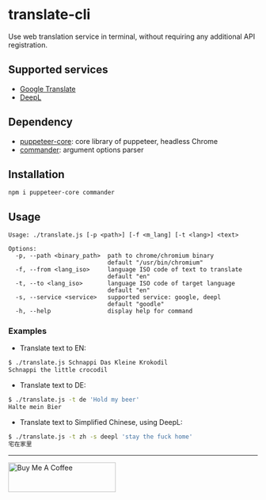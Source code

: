 # translate-cli

Use web translation service in terminal, without requiring any additional API registration.

## Supported services

- [Google Translate](https://translate.google.com/)
- [DeepL](https://www.deepl.com/translator)

## Dependency

- [puppeteer-core](https://github.com/puppeteer/puppeteer/): core library of puppeteer, headless Chrome
- [commander](https://github.com/tj/commander.js): argument options parser

## Installation

```
npm i puppeteer-core commander
```

## Usage

```
Usage: ./translate.js [-p <path>] [-f <m_lang] [-t <lang>] <text>

Options:
  -p, --path <binary_path>  path to chrome/chromium binary
                            default "/usr/bin/chromium"
  -f, --from <lang_iso>     language ISO code of text to translate
                            default "en"
  -t, --to <lang_iso>       language ISO code of target language
                            default "en"
  -s, --service <service>   supported service: google, deepl
                            default "goodle"
  -h, --help                display help for command
```

### Examples

- Translate text to EN:

```bash
$ ./translate.js Schnappi Das Kleine Krokodil
Schnappi the little crocodil
```

- Translate text to DE:

```bash
$ ./translate.js -t de 'Hold my beer'
Halte mein Bier
```

- Translate text to Simplified Chinese, using DeepL:

```bash
$ ./translate.js -t zh -s deepl 'stay the fuck home'
宅在家里
```

---

<a href="https://www.buymeacoffee.com/kevcui" target="_blank"><img src="https://cdn.buymeacoffee.com/buttons/v2/default-orange.png" alt="Buy Me A Coffee" height="60px" width="217px"></a>
